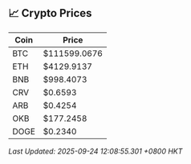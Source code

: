 ## 📈 Crypto Prices

| Coin | Price |
| ---- | ----- |
| BTC | $111599.0676 |
| ETH | $4129.9137 |
| BNB | $998.4073 |
| CRV | $0.6593 |
| ARB | $0.4254 |
| OKB | $177.2458 |
| DOGE | $0.2340 |

_Last Updated: 2025-09-24 12:08:55.301 +0800 HKT_